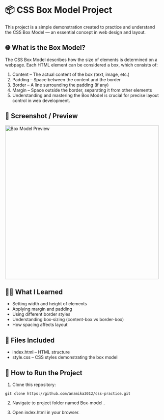 # 📦 CSS Box Model Project
This project is a simple demonstration created to practice and understand the CSS Box Model — an essential concept in web design and layout.

## 🌐 What is the Box Model?
The CSS Box Model describes how the size of elements is determined on a webpage. Each HTML element can be considered a box, which consists of:

  1.  Content – The actual content of the box (text, image, etc.)
  2.  Padding – Space between the content and the border
  3.  Border – A line surrounding the padding (if any)
  4.  Margin – Space outside the border, separating it from other elements
  5.  Understanding and mastering the Box Model is crucial for precise layout control in web development.

## 📸 Screenshot / Preview
<img src="PUT-YOUR-IMAGE-LINK-HERE" alt="Box Model Preview" width="500" />

## 🧑‍💻 What I Learned
  - Setting width and height of elements
  - Applying margin and padding
  - Using different border styles
  - Understanding box-sizing (content-box vs border-box)
  - How spacing affects layout

## 📁 Files Included
  - index.html – HTML structure
  - style.css – CSS styles demonstrating the box model

## 🚀 How to Run the Project
  1. Clone this repository:
  ```
  git clone https://github.com/anamika3012/css-practice.git

  ```
  2. Navigate to project folder named Box-model .
     
  3. Open index.html in your browser.
